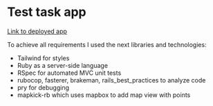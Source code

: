 # Test task app

[Link to deployed app](https://mysite-plcr.onrender.com/)

To achieve all requirements I used the next libraries and technologies:

- Tailwind for styles
- Ruby as a server-side language
- RSpec for automated MVC unit tests
- rubocop, fasterer, brakeman, rails_best_practices to analyze code
- pry for debugging
- mapkick-rb which uses mapbox to add map view with points
